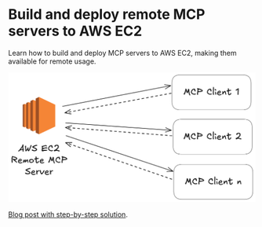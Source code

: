# Build and deploy remote MCP servers to AWS EC2

Learn how to build and deploy MCP servers to AWS EC2, making them available for remote usage.

![Diagram showing multiple MCP Clients connecting to a remote AWS EC2 MCP Server](remote_mcp_server.png)

[Blog post with step-by-step solution](https://tadeodonegana.com/posts/deploy-mcp-server-remote-aws/).